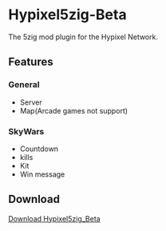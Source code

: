 # Hypixel5zig-Beta
The 5zig mod plugin for the Hypixel Network.
## Features
### General
- Server
- Map(Arcade games not support)
### SkyWars
- Countdown
- kills
- Kit
- Win message
## Download
[Download Hypixel5zig_Beta](https://github.com/SuikaWars/Hypixel5zig-Beta/releases/)
